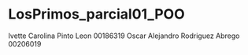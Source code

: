 # LosPrimos_parcial01_POO
Ivette Carolina Pinto Leon		00186319
Oscar Alejandro Rodriguez Abrego	00206019